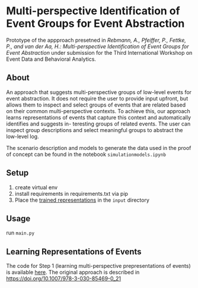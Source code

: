 # Multi-perspective Identification of Event Groups for Event Abstraction

Prototype of the appproach presetned in <i>Rebmann, A., Pfeiffer, P., Fettke, P., and van der Aa, H.: Multi-perspective Identification of Event Groups
for Event Abstraction</i> under submission for the Third International Workshop on Event Data and 
Behavioral Analytics.

## About
An approach that suggests multi-perspective groups of low-level events for event abstraction. 
It does not require the user to provide input upfront, but allows them
to inspect and select groups of events that are related based on their common
multi-perspective contexts. To achieve this, our approach learns representations
of events that capture this context and automatically identifies and suggests in-
teresting groups of related events. The user can inspect group descriptions and
select meaningful groups to abstract the low-level log. 

The scenario description and models to generate the data used in the proof of concept can be found in the notebook <code>simulationmodels.ipynb</code>
## Setup
1. create virtual env
2. install requirements in requirements.txt via pip
3. Place the <a href="https://www.dropbox.com/s/cltxwb2dik203mc/MPPNMultiTaskAbstractionSynthetic_v3_concept-name_org-role_org-resource_isComplete_isAccepted__time-timestamp_big_pd_cases_fv_fine.pkl?dl=0">trained representations</a> in the <code>input</code> directory
## Usage
run <code>main.py</code>

## Learning Representations of Events
The code for Step 1 (learning multi-perspective prepresentations of events) is available <a href="">here</a>. The original approach is described in https://doi.org/10.1007/978-3-030-85469-0_21 
